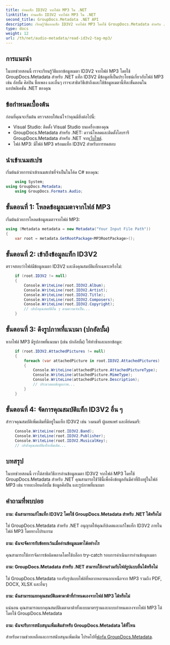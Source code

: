 ```yaml
---
title: อ่านแท็ก ID3V2 จากไฟล์ MP3 ใน .NET
linktitle: อ่านแท็ก ID3V2 จากไฟล์ MP3 ใน .NET
second_title: GroupDocs.Metadata .NET API
description: เรียนรู้วิธีแยกแท็ก ID3V2 จากไฟล์ MP3 โดยใช้ GroupDocs.Metadata สำหรับ .NET เข้าถึงอัลบั้ม ศิลปิน และอื่นๆ อีกมากมายโดยทางโปรแกรม
type: docs
weight: 12
url: /th/net/audio-metadata/read-id3v2-tag-mp3/
---
```

## การแนะนำ
ในบทช่วยสอนนี้ เราจะเรียนรู้วิธีแยกข้อมูลเมตา ID3V2 จากไฟล์ MP3 โดยใช้ GroupDocs.Metadata สำหรับ .NET แท็ก ID3V2 มีข้อมูลที่เป็นประโยชน์เกี่ยวกับไฟล์ MP3 เช่น อัลบั้ม ศิลปิน ชื่อเพลง และอื่นๆ เราจะสาธิตวิธีเข้าถึงและใช้ข้อมูลเมตานี้ทีละขั้นตอนในแอปพลิเคชัน .NET ของคุณ
## ข้อกำหนดเบื้องต้น
ก่อนที่คุณจะเริ่มต้น ตรวจสอบให้แน่ใจว่าคุณมีสิ่งต่อไปนี้:
- Visual Studio: ติดตั้ง Visual Studio บนเครื่องของคุณ
-  GroupDocs.Metadata สำหรับ .NET: ดาวน์โหลดและติดตั้งไลบรารี GroupDocs.Metadata สำหรับ .NET จาก[เว็บไซต์](https://releases.groupdocs.com/metadata/net/).
- ไฟล์ MP3: มีไฟล์ MP3 พร้อมแท็ก ID3V2 สำหรับการทดสอบ

## นำเข้าเนมสเปซ
เริ่มต้นด้วยการนำเข้าเนมสเปซที่จำเป็นในโค้ด C# ของคุณ:
```csharp
    using System;
using GroupDocs.Metadata;
    using GroupDocs.Formats.Audio;
```
## ขั้นตอนที่ 1: โหลดข้อมูลเมตาจากไฟล์ MP3
เริ่มต้นด้วยการโหลดข้อมูลเมตาจากไฟล์ MP3:
```csharp
using (Metadata metadata = new Metadata("Your Input File Path"))
{
    var root = metadata.GetRootPackage<MP3RootPackage>();
```
## ขั้นตอนที่ 2: เข้าถึงข้อมูลแท็ก ID3V2
ตรวจสอบว่าไฟล์มีข้อมูลเมตา ID3V2 และดึงคุณสมบัติแท็กเฉพาะหรือไม่:
```csharp
    if (root.ID3V2 != null)
    {
        Console.WriteLine(root.ID3V2.Album);
        Console.WriteLine(root.ID3V2.Artist);
        Console.WriteLine(root.ID3V2.Title);
        Console.WriteLine(root.ID3V2.Composers);
        Console.WriteLine(root.ID3V2.Copyright);
        // เข้าถึงคุณสมบัติอื่น ๆ ตามความจำเป็น...
    }
```
## ขั้นตอนที่ 3: ดึงรูปภาพที่แนบมา (ปกอัลบั้ม)
หากไฟล์ MP3 มีรูปภาพที่แนบมา (เช่น ปกอัลบั้ม) ให้ทำซ้ำและแยกข้อมูล:
```csharp
    if (root.ID3V2.AttachedPictures != null)
    {
        foreach (var attachedPicture in root.ID3V2.AttachedPictures)
        {
            Console.WriteLine(attachedPicture.AttachedPictureType);
            Console.WriteLine(attachedPicture.MimeType);
            Console.WriteLine(attachedPicture.Description);
            // ประมวลผลข้อมูลภาพ...
        }
    }
```
## ขั้นตอนที่ 4: จัดการคุณสมบัติแท็ก ID3V2 อื่น ๆ
สำรวจคุณสมบัติเพิ่มเติมที่มีอยู่ในแท็ก ID3V2 เช่น วงดนตรี ผู้เผยแพร่ และคีย์ดนตรี:
```csharp
    Console.WriteLine(root.ID3V2.Band);
    Console.WriteLine(root.ID3V2.Publisher);
    Console.WriteLine(root.ID3V2.MusicalKey);
    // เข้าถึงคุณสมบัติแท็กเพิ่มเติม...
```

## บทสรุป
ในบทช่วยสอนนี้ เราได้สาธิตวิธีการอ่านข้อมูลเมตา ID3V2 จากไฟล์ MP3 โดยใช้ GroupDocs.Metadata สำหรับ .NET คุณสามารถใช้วิธีนี้เพื่อดึงข้อมูลอันมีค่าที่ฝังอยู่ในไฟล์ MP3 เช่น รายละเอียดอัลบั้ม ข้อมูลศิลปิน และรูปภาพที่แนบมา

## คำถามที่พบบ่อย
#### ถาม: ฉันสามารถแก้ไขแท็ก ID3V2 โดยใช้ GroupDocs.Metadata สำหรับ .NET ได้หรือไม่
ใช่ GroupDocs.Metadata สำหรับ .NET อนุญาตให้คุณอัปเดตและแก้ไขแท็ก ID3V2 ภายในไฟล์ MP3 โดยทางโปรแกรม
#### ถาม: ฉันจะจัดการกับข้อยกเว้นเมื่ออ่านข้อมูลเมตาได้อย่างไร
คุณสามารถใช้การจัดการข้อผิดพลาดโดยใช้บล็อก try-catch รอบการดำเนินการอ่านข้อมูลเมตา
#### ถาม: GroupDocs.Metadata สำหรับ .NET สามารถใช้งานร่วมกับไฟล์รูปแบบอื่นได้หรือไม่
ใช่ GroupDocs.Metadata รองรับรูปแบบไฟล์ที่หลากหลายนอกเหนือจาก MP3 รวมถึง PDF, DOCX, XLSX และอื่นๆ
#### ถาม: ฉันสามารถแยกคุณสมบัติเมตาดาต้าที่กำหนดเองจากไฟล์ MP3 ได้หรือไม่
แน่นอน คุณสามารถแยกคุณสมบัติเมตาดาต้าทั้งแบบมาตรฐานและแบบกำหนดเองจากไฟล์ MP3 ได้โดยใช้ GroupDocs.Metadata
#### ถาม: ฉันจะรับการสนับสนุนเพิ่มเติมสำหรับ GroupDocs.Metadata ได้ที่ไหน
 สำหรับความช่วยเหลือและการสนับสนุนเพิ่มเติม โปรดไปที่[ฟอรัม GroupDocs.Metadata](https://forum.groupdocs.com/c/metadata/14).